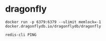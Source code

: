 # dragonfly

```shell
docker run -p 6379:6379 --ulimit memlock=-1 docker.dragonflydb.io/dragonflydb/dragonfly

redis-cli PING

```
